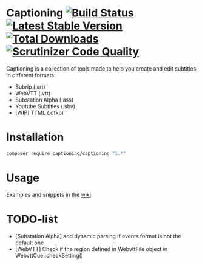 Captioning [![Build Status](https://secure.travis-ci.org/captioning/captioning.png)](http://travis-ci.org/captioning/captioning) [![Latest Stable Version](https://poser.pugx.org/captioning/captioning/v/stable.svg)](https://packagist.org/packages/captioning/captioning) [![Total Downloads](https://poser.pugx.org/captioning/captioning/downloads.svg)](https://packagist.org/packages/captioning/captioning) [![Scrutinizer Code Quality](https://scrutinizer-ci.com/g/captioning/captioning/badges/quality-score.png?b=master)](https://scrutinizer-ci.com/g/captioning/captioning/?branch=master)
==========

Captioning is a collection of tools made to help you create and edit subtitles in different formats:

* Subrip (.srt)
* WebVTT (.vtt)
* Substation Alpha (.ass)
* Youtube Subtitles (.sbv)
* [WIP] TTML (.dfxp)

# Installation

``` sh
composer require captioning/captioning "1.*"
```

# Usage

Examples and snippets in the [wiki](https://github.com/captioning/captioning/wiki).

# TODO-list
* [Substation Alpha] add dynamic parsing if events format is not the default one
* [WebVTT] Check if the region defined in WebvttFile object in WebvttCue::checkSetting()
